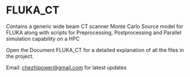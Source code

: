 # FLUKA_CT
Contains a generic wide beam CT scanner Monte Carlo Source model for FLUKA along with scripts for Preprocessing, Postprocessing and Parallel simulation capability on a HPC

Open the Document FLUKA_CT for a detailed explanation of all the files in the project.

Email: chezhipower@gmail.com for latest updates
